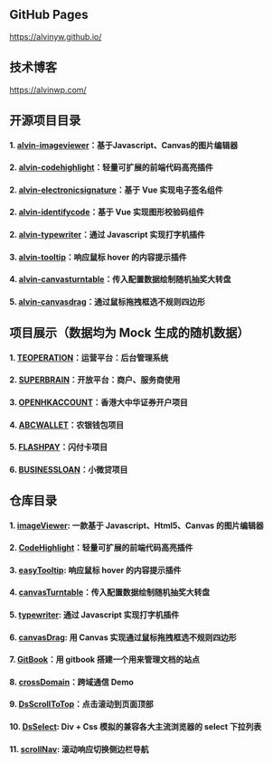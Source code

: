 ﻿## GitHub Pages 

<a target="_blank" href="https://alvinyw.github.io/">https://alvinyw.github.io/</a>

## 技术博客

<a target="_blank" href="https://alvinwp.com/">https://alvinwp.com/</a>

## 开源项目目录
#### 1. [alvin-imageviewer](https://www.npmjs.com/package/alvin-imageviewer)：基于Javascript、Canvas的图片编辑器
#### 2. [alvin-codehighlight](https://www.npmjs.com/package/alvin-codehighlight)：轻量可扩展的前端代码高亮插件
#### 2. [alvin-electronicsignature](https://www.npmjs.com/package/vue-electronicsignature)：基于 Vue 实现电子签名组件
#### 2. [alvin-identifycode](https://www.npmjs.com/package/vue-identifycode)：基于 Vue 实现图形校验码组件
#### 2. [alvin-typewriter](https://www.npmjs.com/package/alvin-typewriter)：通过 Javascript 实现打字机插件
#### 3. [alvin-tooltip](https://www.npmjs.com/package/alvin-tooltip)：响应鼠标 hover 的内容提示插件
#### 4. [alvin-canvasturntable](https://www.npmjs.com/package/alvin-canvasturntable)：传入配置数据绘制随机抽奖大转盘
#### 5. [alvin-canvasdrag](https://www.npmjs.com/package/alvin-canvasdrag)：通过鼠标拖拽框选不规则四边形

## 项目展示（数据均为 Mock 生成的随机数据）
#### 1. [TEOPERATION](https://alvinyw.github.io/Blog/TEOPERATION/#)：运营平台：后台管理系统
#### 2. [SUPERBRAIN](https://alvinyw.github.io/Blog/SUPERBRAIN/#)：开放平台：商户、服务商使用
#### 3. [OPENHKACCOUNT](https://alvinyw.github.io/Blog/OPENHKACCOUNT/#)：香港大中华证券开户项目
#### 4. [ABCWALLET](https://alvinyw.github.io/Blog/ABCWALLET/#)：农银钱包项目
#### 5. [FLASHPAY](https://alvinyw.github.io/Blog/FLASHPAY/#)：闪付卡项目
#### 6. [BUSINESSLOAN](https://alvinyw.github.io/Blog/BUSINESSLOAN/#)：小微贷项目

## 仓库目录
#### 1. [imageViewer](https://github.com/Alvinyw/imageViewer): 一款基于 Javascript、Html5、Canvas 的图片编辑器
#### 2. [CodeHighlight](https://github.com/Alvinyw/CodeHighlight)：轻量可扩展的前端代码高亮插件
#### 3. [easyTooltip](https://github.com/Alvinyw/easyTooltip): 响应鼠标 hover 的内容提示插件
#### 4. [canvasTurntable](https://github.com/Alvinyw/canvasTurntable)：传入配置数据绘制随机抽奖大转盘
#### 5. [typewriter](https://github.com/Alvinyw/typewriter): 通过 Javascript 实现打字机插件
#### 6. [canvasDrag](https://github.com/Alvinyw/canvasDrag): 用 Canvas 实现通过鼠标拖拽框选不规则四边形
#### 7. [GitBook](https://github.com/Alvinyw/GitBook)：用 gitbook 搭建一个用来管理文档的站点
#### 8. [crossDomain](https://github.com/Alvinyw/crossDomain)：跨域通信 Demo
#### 9. [DsScrollToTop](https://github.com/Alvinyw/DsScrollToTop)：点击滚动到页面顶部
#### 10. [DsSelect](https://github.com/Alvinyw/DsSelect): Div + Css 模拟的兼容各大主流浏览器的 select 下拉列表
#### 11. [scrollNav](https://github.com/Alvinyw/scrollNav): 滚动响应切换侧边栏导航